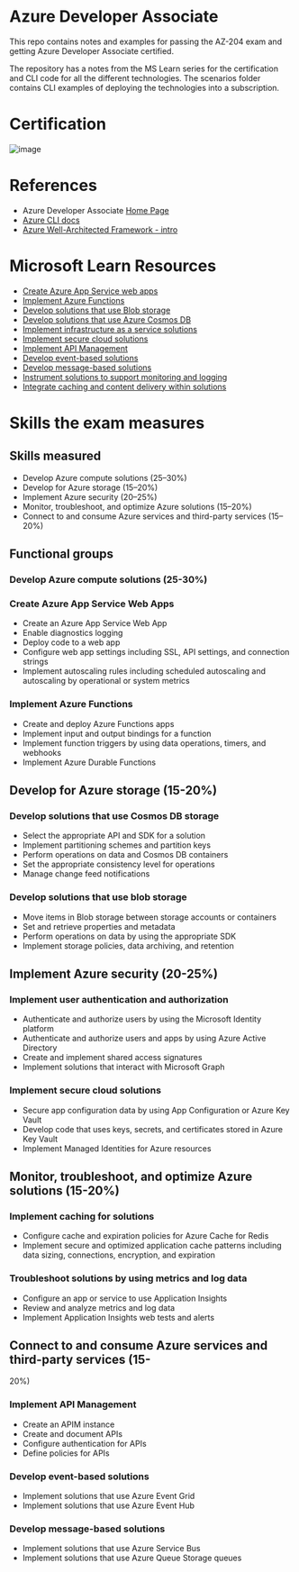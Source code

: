 # Azure Developer Associate

This repo contains notes and examples for passing the AZ-204 exam and getting Azure Developer Associate certified.

The repository has a notes from the MS Learn series for the certification and CLI code for all the different technologies. The scenarios folder contains CLI examples of deploying the technologies into a subscription.

# Certification

![image](https://user-images.githubusercontent.com/12272451/199810788-ef780c1c-3446-491a-aa9c-73ad943651af.png)

# References

- Azure Developer Associate [Home Page](https://learn.microsoft.com/en-us/certifications/exams/az-204)
- [Azure CLI docs](https://learn.microsoft.com/en-gb/cli/azure/)
- [Azure Well-Architected Framework - intro](https://azure.microsoft.com/en-gb/blog/introducing-the-microsoft-azure-wellarchitected-framework/)

# Microsoft Learn Resources

- [Create Azure App Service web apps](https://learn.microsoft.com/en-us/training/paths/create-azure-app-service-web-apps/)
- [Implement Azure Functions](https://learn.microsoft.com/en-us/training/paths/implement-azure-functions/)
- [Develop solutions that use Blob storage](https://learn.microsoft.com/en-us/training/paths/develop-solutions-that-use-blob-storage/)
- [Develop solutions that use Azure Cosmos DB](https://learn.microsoft.com/en-us/training/paths/az-204-develop-solutions-that-use-azure-cosmos-db/)
- [Implement infrastructure as a service solutions](https://learn.microsoft.com/en-us/training/paths/az-204-implement-iaas-solutions/)
- [Implement secure cloud solutions](https://learn.microsoft.com/en-us/training/paths/az-204-implement-secure-cloud-solutions/)
- [Implement API Management](https://learn.microsoft.com/en-us/training/paths/az-204-implement-api-management/)
- [Develop event-based solutions](https://learn.microsoft.com/en-us/training/paths/az-204-develop-event-based-solutions/)
- [Develop message-based solutions](https://learn.microsoft.com/en-us/training/paths/az-204-develop-message-based-solutions/)
- [Instrument solutions to support monitoring and logging](https://learn.microsoft.com/en-us/training/paths/az-204-instrument-solutions-support-monitoring-logging/)
- [Integrate caching and content delivery within solutions](https://learn.microsoft.com/en-us/training/paths/az-204-integrate-caching-content-delivery-within-solutions/)

# Skills the exam measures

## Skills measured
- Develop Azure compute solutions (25–30%)
- Develop for Azure storage (15–20%)
- Implement Azure security (20–25%)
- Monitor, troubleshoot, and optimize Azure solutions (15–20%)
- Connect to and consume Azure services and third-party services (15–20%)

## Functional groups

### Develop Azure compute solutions (25-30%)

### Create Azure App Service Web Apps
- Create an Azure App Service Web App
- Enable diagnostics logging
- Deploy code to a web app
- Configure web app settings including SSL, API settings, and connection strings
- Implement autoscaling rules including scheduled autoscaling and autoscaling by operational or
system metrics

### Implement Azure Functions
- Create and deploy Azure Functions apps
- Implement input and output bindings for a function
- Implement function triggers by using data operations, timers, and webhooks
- Implement Azure Durable Functions

## Develop for Azure storage (15-20%)

### Develop solutions that use Cosmos DB storage
-  Select the appropriate API and SDK for a solution
-  Implement partitioning schemes and partition keys
-  Perform operations on data and Cosmos DB containers
-  Set the appropriate consistency level for operations
-  Manage change feed notifications

### Develop solutions that use blob storage
-  Move items in Blob storage between storage accounts or containers
-  Set and retrieve properties and metadata
-  Perform operations on data by using the appropriate SDK
-  Implement storage policies, data archiving, and retention

## Implement Azure security (20-25%)

### Implement user authentication and authorization
-  Authenticate and authorize users by using the Microsoft Identity platform
-  Authenticate and authorize users and apps by using Azure Active Directory
-  Create and implement shared access signatures
-  Implement solutions that interact with Microsoft Graph

### Implement secure cloud solutions
-  Secure app configuration data by using App Configuration or Azure Key Vault
-  Develop code that uses keys, secrets, and certificates stored in Azure Key Vault
-  Implement Managed Identities for Azure resources

## Monitor, troubleshoot, and optimize Azure solutions (15-20%)

### Implement caching for solutions
-  Configure cache and expiration policies for Azure Cache for Redis
-  Implement secure and optimized application cache patterns including data sizing, connections,
encryption, and expiration

### Troubleshoot solutions by using metrics and log data
-  Configure an app or service to use Application Insights
-  Review and analyze metrics and log data
-  Implement Application Insights web tests and alerts

## Connect to and consume Azure services and third-party services (15-
20%)

### Implement API Management
-  Create an APIM instance
-  Create and document APIs
-  Configure authentication for APIs
-  Define policies for APIs

### Develop event-based solutions
-  Implement solutions that use Azure Event Grid
-  Implement solutions that use Azure Event Hub

### Develop message-based solutions
-  Implement solutions that use Azure Service Bus
-  Implement solutions that use Azure Queue Storage queues
